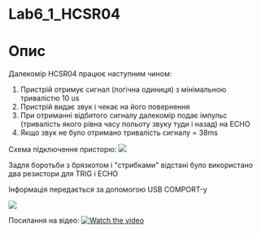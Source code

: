 # Lab6_1_HCSR04

# Опис
Далекомір HCSR04 працює наступним чином:
1. Пристрій отримує сигнал (логічна одиниця) з мінімальною тривалістю 10 us
2. Пристрій видає звук і чекає на його повернення
3. При отриманні відбитого сигналу далекомір подає імпульс (тривалість якого рівна часу польоту звуку туди і назад) на ECHO
4. Якщо звук не було отримано тривалість сигналу = 38ms


Схема підключення присторю:
![](https://i.imgur.com/MrNKz6Q.jpg)

Задля боротьби з брязкотом і "стрибками" відстані було використано два резистори для TRIG і ECHO

Інформація передається за допомогою USB COMPORT-у

![](https://i.imgur.com/cTgqw0N.jpg)

Посилання на відео:
[![Watch the video](https://img.youtube.com/vi/tkTmuXq8x10/maxresdefault.jpg)](https://youtu.be/tkTmuXq8x10)